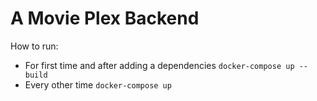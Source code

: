# A Movie Plex Backend



How to run:
- For first time and after adding a dependencies `docker-compose up --build`
- Every other time `docker-compose up`